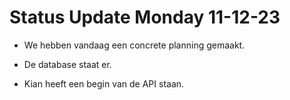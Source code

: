 # Status Update Monday 11-12-23

* We hebben vandaag een concrete planning gemaakt. 

* De database staat er.

* Kian heeft een begin van de API staan.